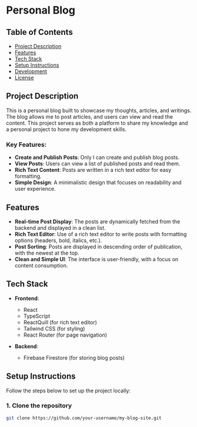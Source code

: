 # Personal Blog

## Table of Contents
- [Project Description](#project-description)
- [Features](#features)
- [Tech Stack](#tech-stack)
- [Setup Instructions](#setup-instructions)
- [Development](#development)
- [License](#license)

## Project Description
This is a personal blog built to showcase my thoughts, articles, and writings. The blog allows me to post articles, and users can view and read the content. This project serves as both a platform to share my knowledge and a personal project to hone my development skills. 

### Key Features:
- **Create and Publish Posts**: Only I can create and publish blog posts.
- **View Posts**: Users can view a list of published posts and read them.
- **Rich Text Content**: Posts are written in a rich text editor for easy formatting.
- **Simple Design**: A minimalistic design that focuses on readability and user experience.

## Features
- **Real-time Post Display**: The posts are dynamically fetched from the backend and displayed in a clean list.
- **Rich Text Editor**: Use of a rich text editor to write posts with formatting options (headers, bold, italics, etc.).
- **Post Sorting**: Posts are displayed in descending order of publication, with the newest at the top.
- **Clean and Simple UI**: The interface is user-friendly, with a focus on content consumption.

## Tech Stack
- **Frontend**:
  - React
  - TypeScript
  - ReactQuill (for rich text editor)
  - Tailwind CSS (for styling)
  - React Router (for page navigation)
  
- **Backend**:
  - Firebase Firestore (for storing blog posts)

## Setup Instructions

Follow the steps below to set up the project locally:

### 1. Clone the repository
```bash
git clone https://github.com/your-username/my-blog-site.git
